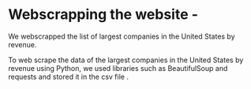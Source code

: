 # Webscrapping  the website  - 

 We webscrapped the list of largest companies in the United States by revenue.
 
 To web scrape the data of the largest companies in the United States by revenue using Python, we used libraries such as BeautifulSoup and requests and stored it in the csv file .